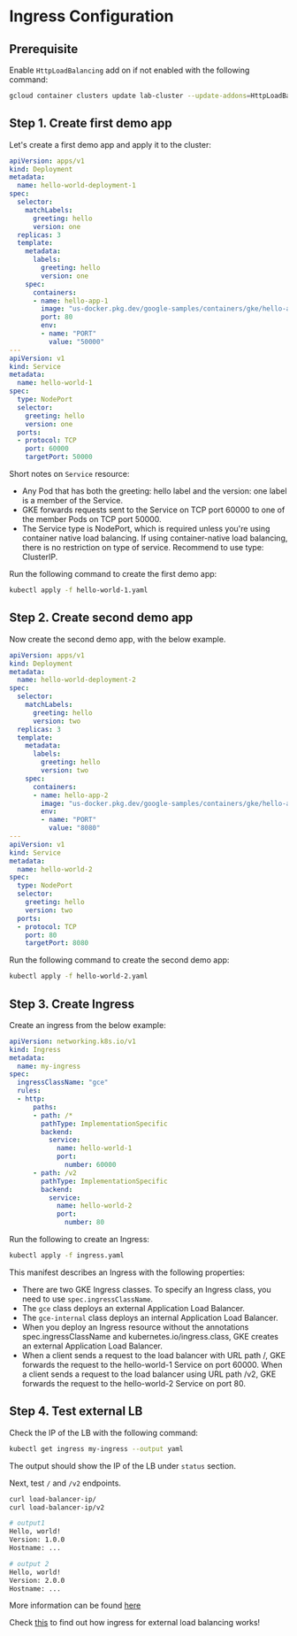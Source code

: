 # Ingress Configuration 

## Prerequisite

Enable `HttpLoadBalancing` add on if not enabled with the following command:

```bash
gcloud container clusters update lab-cluster --update-addons=HttpLoadBalancing=ENABLED --location europe-west3-c
```

## Step 1. Create first demo app

Let's create a first demo app and apply it to the cluster:

```yaml
apiVersion: apps/v1
kind: Deployment
metadata:
  name: hello-world-deployment-1
spec:
  selector:
    matchLabels:
      greeting: hello
      version: one
  replicas: 3
  template:
    metadata:
      labels:
        greeting: hello
        version: one
    spec:
      containers:
      - name: hello-app-1
        image: "us-docker.pkg.dev/google-samples/containers/gke/hello-app:1.0"
        port: 80
        env:
        - name: "PORT"
          value: "50000"
---
apiVersion: v1
kind: Service
metadata:
  name: hello-world-1
spec:
  type: NodePort
  selector:
    greeting: hello
    version: one
  ports:
  - protocol: TCP
    port: 60000
    targetPort: 50000
```

Short notes on `Service` resource:

- Any Pod that has both the greeting: hello label and the version: one label is a member of the Service.
- GKE forwards requests sent to the Service on TCP port 60000 to one of the member Pods on TCP port 50000.
- The Service type is NodePort, which is required unless you're using container native load balancing. If using container-native load balancing, there is no restriction on type of service. Recommend to use type: ClusterIP.

Run the following command to create the first demo app:

```bash
kubectl apply -f hello-world-1.yaml
```

## Step 2. Create second demo app

Now create the second demo app, with the below example.

```yaml
apiVersion: apps/v1
kind: Deployment
metadata:
  name: hello-world-deployment-2
spec:
  selector:
    matchLabels:
      greeting: hello
      version: two
  replicas: 3
  template:
    metadata:
      labels:
        greeting: hello
        version: two
    spec:
      containers:
      - name: hello-app-2
        image: "us-docker.pkg.dev/google-samples/containers/gke/hello-app:2.0"
        env:
        - name: "PORT"
          value: "8080"
---
apiVersion: v1
kind: Service
metadata:
  name: hello-world-2
spec:
  type: NodePort
  selector:
    greeting: hello
    version: two
  ports:
  - protocol: TCP
    port: 80
    targetPort: 8080
```

Run the following command to create the second demo app:

```bash
kubectl apply -f hello-world-2.yaml
```

## Step 3. Create Ingress

Create an ingress from the below example:

```yaml
apiVersion: networking.k8s.io/v1
kind: Ingress
metadata:
  name: my-ingress
spec:
  ingressClassName: "gce"
  rules:
  - http:
      paths:
      - path: /*
        pathType: ImplementationSpecific
        backend:
          service:
            name: hello-world-1
            port:
              number: 60000
      - path: /v2
        pathType: ImplementationSpecific
        backend:
          service:
            name: hello-world-2
            port:
              number: 80
```

Run the following to create an Ingress:

```bash
kubectl apply -f ingress.yaml
```

This manifest describes an Ingress with the following properties:

- There are two GKE Ingress classes. To specify an Ingress class, you need to use `spec.ingressClassName`.
- The `gce` class deploys an external Application Load Balancer.
- The `gce-internal` class deploys an internal Application Load Balancer.
- When you deploy an Ingress resource without the annotations spec.ingressClassName and kubernetes.io/ingress.class, GKE creates an external Application Load Balancer.
- When a client sends a request to the load balancer with URL path /, GKE forwards the request to the hello-world-1 Service on port 60000. When a client sends a request to the load balancer using URL path /v2, GKE forwards the request to the hello-world-2 Service on port 80.

## Step 4. Test external LB

Check the IP of the LB with the following command:

```bash
kubectl get ingress my-ingress --output yaml
```

The output should show the IP of the LB under `status` section.

Next, test `/` and `/v2` endpoints.

```bash
curl load-balancer-ip/
curl load-balancer-ip/v2
```

```bash
# output1
Hello, world!
Version: 1.0.0
Hostname: ...

# output 2
Hello, world!
Version: 2.0.0
Hostname: ...
```

More information can be found [here](https://cloud.google.com/kubernetes-engine/docs/how-to/load-balance-ingress)

Check [this](https://cloud.google.com/kubernetes-engine/docs/how-to/load-balance-ingress#how-ingress-xlb-works) to find out how ingress for external load balancing works!
